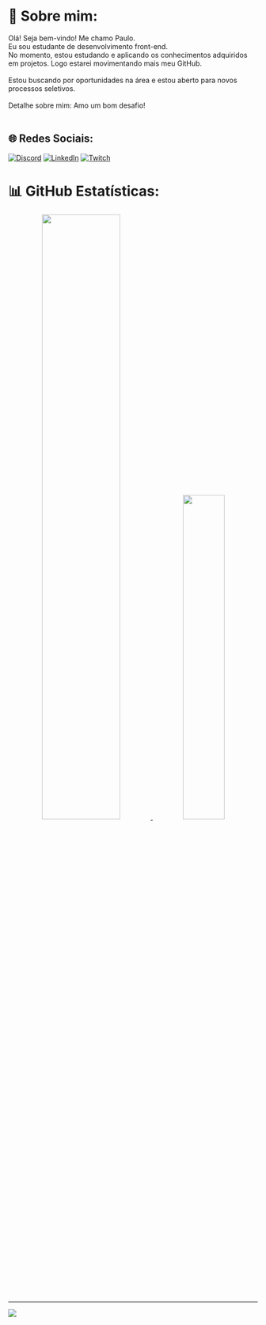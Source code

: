 # 💫 Sobre mim:
Olá! Seja bem-vindo! Me chamo Paulo.<br>Eu sou estudante de desenvolvimento front-end.<br>No momento, estou estudando e aplicando os conhecimentos adquiridos em projetos. Logo estarei movimentando mais meu GitHub.<br><br>Estou buscando por oportunidades na área e estou aberto para novos processos seletivos.<br><br>Detalhe sobre mim: Amo um bom desafio!<br><br>


## 🌐 Redes Sociais:
[![Discord](https://img.shields.io/badge/Discord-%237289DA.svg?logo=discord&logoColor=white)](htttps://discord.gg/Marquies#2044) [![LinkedIn](https://img.shields.io/badge/LinkedIn-%230077B5.svg?logo=linkedin&logoColor=white)](https://www.linkedin.com/in/paulomarquesdev) [![Twitch](https://img.shields.io/badge/Twitch-%239146FF.svg?logo=Twitch&logoColor=white)](https://www.twitch.tv/kamikaz11_)

# 📊 GitHub Estatísticas:
<div align="center">
    <a href="https://github.com/paulomarquesdev">
    <img width="56%" src="https://github-readme-stats.vercel.app/api?username=paulomarquesdev&show_icons=true&theme=tokyonight&include_all_commits=true&count_private=true&hide_border=false"/>
    <img width="41%" src="https://github-readme-stats.vercel.app/api/top-langs/?username=paulomarquesdev&layout=compact&langs_count=7&theme=tokyonight&hide_border=false"/>
<!--     <img src="https://github-readme-streak-stats.herokuapp.com/?user=paulomarquesdev&theme=tokyonight&hide_border=false"/> -->
</div>

---
[![](https://visitcount.itsvg.in/api?id=paulomarquesdev&icon=5&color=0)](https://visitcount.itsvg.in)
